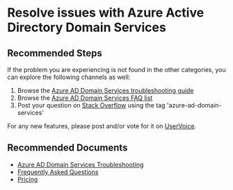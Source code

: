 <properties
	pageTitle="Resolve issues with Azure Active Directory Domain Services"
	description="Resolve issues with Azure Active Directory Domain Services"
	service="microsoft.aad"
	resource="Microsoft_AAD_DomainServices"
	authors="eringreenlee"
	ms.author="ergreenl"
	selfHelpType="generic"
	supportTopicIds="32565593"
	productPesIds="16576"
	cloudEnvironments="public"
	articleId="87224215-78c3-4b4a-a630-cc08dbb1287d"
	ownershipId="AzureIdentity_AzureActiveDirectoryDomainServices"
/>

# Resolve issues with Azure Active Directory Domain Services

## **Recommended Steps**

If the problem you are experiencing is not found in the other categories, you can explore the following channels as well:

1. Browse the [Azure AD Domain Services troubleshooting guide](https://docs.microsoft.com/azure/active-directory-domain-services/active-directory-ds-troubleshooting)
2. Browse the [Azure AD Domain Services FAQ list](https://docs.microsoft.com/azure/active-directory-domain-services/active-directory-ds-faqs)
3. Post your question on [Stack Overflow](https://stackoverflow.com/questions/tagged/azure-ad-domain-services) using the tag 'azure-ad-domain-services'

For any new features, please post and/or vote for it on [UserVoice](https://feedback.azure.com/forums/169401-azure-active-directory/category/160593-domain-services).

## **Recommended Documents**

* [Azure AD Domain Services Troubleshooting](https://docs.microsoft.com/azure/active-directory-domain-services/active-directory-ds-troubleshooting)
* [Frequently Asked Questions](https://docs.microsoft.com/azure/active-directory-domain-services/active-directory-ds-faqs)
* [Pricing]( https://azure.microsoft.com/pricing/details/active-directory-ds/)
